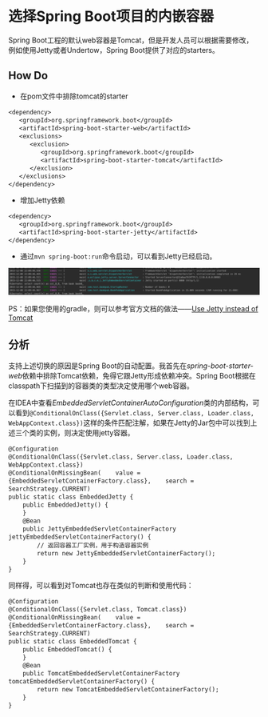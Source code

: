 # 选择Spring Boot项目的内嵌容器

Spring Boot工程的默认web容器是Tomcat，但是开发人员可以根据需要修改，例如使用Jetty或者Undertow，Spring Boot提供了对应的starters。

## How Do

- 在pom文件中排除tomcat的starter

```
<dependency>
   <groupId>org.springframework.boot</groupId>
   <artifactId>spring-boot-starter-web</artifactId>
   <exclusions>
      <exclusion>
         <groupId>org.springframework.boot</groupId>
         <artifactId>spring-boot-starter-tomcat</artifactId>
      </exclusion>
   </exclusions>
</dependency>
```

- 增加Jetty依赖

```
<dependency>
   <groupId>org.springframework.boot</groupId>
   <artifactId>spring-boot-starter-jetty</artifactId>
</dependency>
```

- 通过`mvn spring-boot:run`命令启动，可以看到Jetty已经启动。

![Jetty容器启动](images/556.png)

PS：如果您使用的gradle，则可以参考官方文档的做法——[Use Jetty instead of Tomcat](https://docs.spring.io/spring-boot/docs/current/reference/html/howto-embedded-servlet-containers.html)

## 分析
支持上述切换的原因是Spring Boot的自动配置。我首先在*spring-boot-starter-web*依赖中排除Tomcat依赖，免得它跟Jetty形成依赖冲突。Spring Boot根据在classpath下扫描到的容器类的类型决定使用哪个web容器。

在IDEA中查看*EmbeddedServletContainerAutoConfiguration*类的内部结构，可以看到`@ConditionalOnClass({Servlet.class, Server.class, Loader.class, WebAppContext.class})`这样的条件匹配注解，如果在Jetty的Jar包中可以找到上述三个类的实例，则决定使用jetty容器。

```
@Configuration
@ConditionalOnClass({Servlet.class, Server.class, Loader.class, WebAppContext.class})
@ConditionalOnMissingBean(    value = {EmbeddedServletContainerFactory.class},    search = SearchStrategy.CURRENT)
public static class EmbeddedJetty {
    public EmbeddedJetty() {
    }
    @Bean
    public JettyEmbeddedServletContainerFactory jettyEmbeddedServletContainerFactory() {
        // 返回容器工厂实例，用于构造容器实例
        return new JettyEmbeddedServletContainerFactory();
    }
}
```

同样得，可以看到对Tomcat也存在类似的判断和使用代码：

```
@Configuration
@ConditionalOnClass({Servlet.class, Tomcat.class})
@ConditionalOnMissingBean(    value = {EmbeddedServletContainerFactory.class},    search = SearchStrategy.CURRENT)
public static class EmbeddedTomcat {
    public EmbeddedTomcat() {
    }
    @Bean
    public TomcatEmbeddedServletContainerFactory tomcatEmbeddedServletContainerFactory() {
        return new TomcatEmbeddedServletContainerFactory();
    }
}
```
